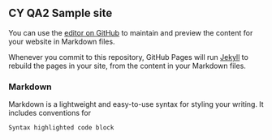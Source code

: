 <!-- Start cookieyes banner -->
<!-- <script id="cookieyes" type="text/javascript" src="https://trusttick.com/client_data/58dd38836694903ed8ef52f2/script.js"></script> -->
<!-- End cookieyes banner -->

<!-- Start cookieyes banner -->
<!-- <script id="cookieyes" type="text/javascript" src="https://trusttick.com/client_data/73b67a119295d1b251eb253e/script.js"></script> -->
<!-- End cookieyes banner -->

## CY QA2 Sample site

You can use the [editor on GitHub](https://github.com/shaanMoz/site-qa2/edit/gh-pages/index.md) to maintain and preview the content for your website in Markdown files.

Whenever you commit to this repository, GitHub Pages will run [Jekyll](https://jekyllrb.com/) to rebuild the pages in your site, from the content in your Markdown files.

### Markdown

Markdown is a lightweight and easy-to-use syntax for styling your writing. It includes conventions for

```markdown
Syntax highlighted code block

